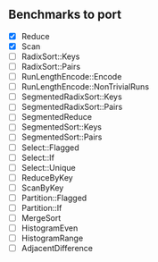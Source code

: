 ## Benchmarks to port

- [x] Reduce
- [x] Scan
- [ ] RadixSort::Keys
- [ ] RadixSort::Pairs
- [ ] RunLengthEncode::Encode
- [ ] RunLengthEncode::NonTrivialRuns
- [ ] SegmentedRadixSort::Keys
- [ ] SegmentedRadixSort::Pairs
- [ ] SegmentedReduce
- [ ] SegmentedSort::Keys
- [ ] SegmentedSort::Pairs
- [ ] Select::Flagged
- [ ] Select::If
- [ ] Select::Unique
- [ ] ReduceByKey
- [ ] ScanByKey
- [ ] Partition::Flagged
- [ ] Partition::If
- [ ] MergeSort
- [ ] HistogramEven
- [ ] HistogramRange
- [ ] AdjacentDifference
